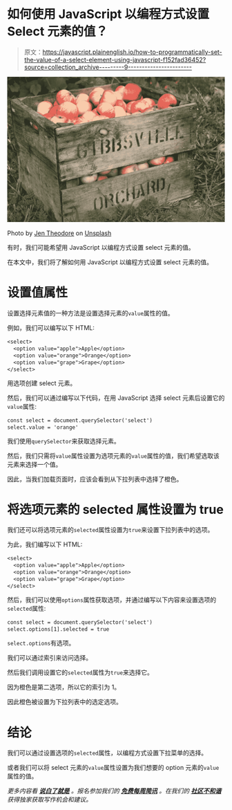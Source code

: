# 如何使用 JavaScript 以编程方式设置 Select 元素的值？

> 原文：<https://javascript.plainenglish.io/how-to-programmatically-set-the-value-of-a-select-element-using-javascript-f152fad36452?source=collection_archive---------9----------------------->

![](img/8aa93364397bbbc2bcd868451da047c3.png)

Photo by [Jen Theodore](https://unsplash.com/@jentheodore?utm_source=medium&utm_medium=referral) on [Unsplash](https://unsplash.com?utm_source=medium&utm_medium=referral)

有时，我们可能希望用 JavaScript 以编程方式设置 select 元素的值。

在本文中，我们将了解如何用 JavaScript 以编程方式设置 select 元素的值。

# 设置值属性

设置选择元素值的一种方法是设置选择元素的`value`属性的值。

例如，我们可以编写以下 HTML:

```
<select>
  <option value="apple">Apple</option>
  <option value="orange">Orange</option>
  <option value="grape">Grape</option>
</select>
```

用选项创建 select 元素。

然后，我们可以通过编写以下代码，在用 JavaScript 选择 select 元素后设置它的`value`属性:

```
const select = document.querySelector('select')
select.value = 'orange'
```

我们使用`querySelector`来获取选择元素。

然后，我们只需将`value`属性设置为选项元素的`value`属性的值，我们希望选取该元素来选择一个值。

因此，当我们加载页面时，应该会看到从下拉列表中选择了橙色。

# 将选项元素的 selected 属性设置为 true

我们还可以将选项元素的`selected`属性设置为`true`来设置下拉列表中的选项。

为此，我们编写以下 HTML:

```
<select>
  <option value="apple">Apple</option>
  <option value="orange">Orange</option>
  <option value="grape">Grape</option>
</select>
```

然后，我们可以使用`options`属性获取选项，并通过编写以下内容来设置选项的`selected`属性:

```
const select = document.querySelector('select')
select.options[1].selected = true
```

`select.options`有选项。

我们可以通过索引来访问选择。

然后我们调用设置它的`selected`属性为`true`来选择它。

因为橙色是第二选项，所以它的索引为 1。

因此橙色被设置为下拉列表中的选定选项。

# 结论

我们可以通过设置选项的`selected`属性，以编程方式设置下拉菜单的选择。

或者我们可以将 select 元素的`value`属性设置为我们想要的 option 元素的`value`属性的值。

*更多内容看* [***说白了就是***](http://plainenglish.io/) *。报名参加我们的* [***免费每周简讯***](http://newsletter.plainenglish.io/) *。在我们的* [***社区不和谐***](https://discord.gg/GtDtUAvyhW) *获得独家获取写作机会和建议。*